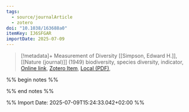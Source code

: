 ```yaml
---
tags:
  - source/journalArticle
  - zotero
doi: "10.1038/163688a0"
itemKey: IJ6SFGAR
importDate: 2025-07-09
---
```

>[!metadata]+
> Measurement of Diversity
> [[Simpson, Edward H.]], 
> [[Nature (journal)]] (1949)
> biodiversity, species diversity, indicator, 
> [Online link](https://www.nature.com/articles/163688a0), [Zotero Item](zotero://select/library/items/IJ6SFGAR), [Local (PDF)](file://C:/Users/aburg/Documents/references/zotero/storage/2WFDHNLR/Simpson1949_MeasurementDiversity.pdf), 

%% begin notes %%

%% end notes %%

%% Import Date: 2025-07-09T15:24:33.042+02:00 %%
